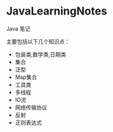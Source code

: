 # JavaLearningNotes
Java 笔记

主要包括以下几个知识点：
- 包装类,数学类,日期类
- 集合
- 泛型
- Map集合
- 工具类
- 多线程
- IO流
- 网络传输协议
- 反射
- 正则表达式
